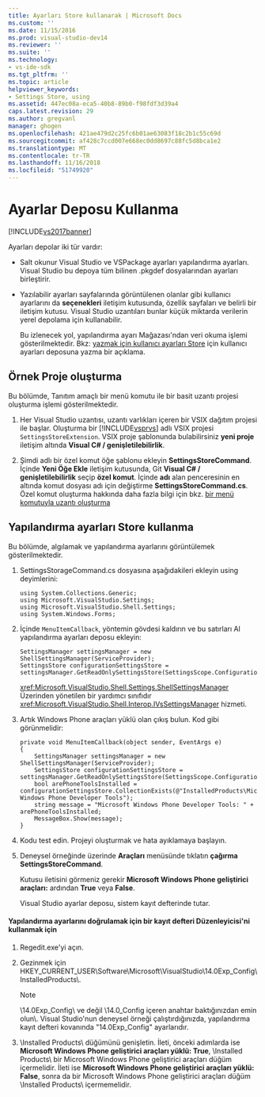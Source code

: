 ```yaml
---
title: Ayarları Store kullanarak | Microsoft Docs
ms.custom: ''
ms.date: 11/15/2016
ms.prod: visual-studio-dev14
ms.reviewer: ''
ms.suite: ''
ms.technology:
- vs-ide-sdk
ms.tgt_pltfrm: ''
ms.topic: article
helpviewer_keywords:
- Settings Store, using
ms.assetid: 447ec08a-eca5-40b8-89b0-f98fdf3d39a4
caps.latest.revision: 29
ms.author: gregvanl
manager: ghogen
ms.openlocfilehash: 421ae479d2c25fc6b01ae63083f18c2b1c55c69d
ms.sourcegitcommit: af428c7ccd007e668ec0dd8697c88fc5d8bca1e2
ms.translationtype: MT
ms.contentlocale: tr-TR
ms.lasthandoff: 11/16/2018
ms.locfileid: "51749920"
---
```

# <a name="using-the-settings-store"></a>Ayarlar Deposu Kullanma
[!INCLUDE[vs2017banner](../includes/vs2017banner.md)]

Ayarları depolar iki tür vardır:  
  
- Salt okunur Visual Studio ve VSPackage ayarları yapılandırma ayarları. Visual Studio bu depoya tüm bilinen .pkgdef dosyalarından ayarları birleştirir.  
  
- Yazılabilir ayarları sayfalarında görüntülenen olanlar gibi kullanıcı ayarlarını da **seçenekleri** iletişim kutusunda, özellik sayfaları ve belirli bir iletişim kutusu. Visual Studio uzantıları bunlar küçük miktarda verilerin yerel depolama için kullanabilir.  
  
  Bu izlenecek yol, yapılandırma ayarı Mağazası'ndan veri okuma işlemi gösterilmektedir. Bkz: [yazmak için kullanıcı ayarları Store](../extensibility/writing-to-the-user-settings-store.md) için kullanıcı ayarları deposuna yazma bir açıklama.  
  
## <a name="creating-the-example-project"></a>Örnek Proje oluşturma  
 Bu bölümde, Tanıtım amaçlı bir menü komutu ile bir basit uzantı projesi oluşturma işlemi gösterilmektedir.  
  
1.  Her Visual Studio uzantısı, uzantı varlıkları içeren bir VSIX dağıtım projesi ile başlar. Oluşturma bir [!INCLUDE[vsprvs](../includes/vsprvs-md.md)] adlı VSIX projesi `SettingsStoreExtension`. VSIX proje şablonunda bulabilirsiniz **yeni proje** iletişim altında **Visual C# / genişletilebilirlik**.  
  
2.  Şimdi adlı bir özel komut öğe şablonu ekleyin **SettingsStoreCommand**. İçinde **Yeni Öğe Ekle** iletişim kutusunda, Git **Visual C# / genişletilebilirlik** seçip **özel komut**. İçinde **adı** alan penceresinin en altında komut dosyası adı için değiştirme **SettingsStoreCommand.cs**. Özel komut oluşturma hakkında daha fazla bilgi için bkz. [bir menü komutuyla uzantı oluşturma](../extensibility/creating-an-extension-with-a-menu-command.md)  
  
## <a name="using-the-configuration-settings-store"></a>Yapılandırma ayarları Store kullanma  
 Bu bölümde, algılamak ve yapılandırma ayarlarını görüntülemek gösterilmektedir.  
  
1. SettingsStorageCommand.cs dosyasına aşağıdakileri ekleyin using deyimlerini:  
  
   ```  
   using System.Collections.Generic;  
   using Microsoft.VisualStudio.Settings;  
   using Microsoft.VisualStudio.Shell.Settings;  
   using System.Windows.Forms;  
   ```  
  
2. İçinde `MenuItemCallback`, yöntemin gövdesi kaldırın ve bu satırları Al yapılandırma ayarları deposu ekleyin:  
  
   ```  
   SettingsManager settingsManager = new ShellSettingsManager(ServiceProvider);  
   SettingsStore configurationSettingsStore = settingsManager.GetReadOnlySettingsStore(SettingsScope.Configuration);  
   ```  
  
    <xref:Microsoft.VisualStudio.Shell.Settings.ShellSettingsManager> Üzerinden yönetilen bir yardımcı sınıfıdır <xref:Microsoft.VisualStudio.Shell.Interop.IVsSettingsManager> hizmeti.  
  
3. Artık Windows Phone araçları yüklü olan çıkış bulun. Kod gibi görünmelidir:  
  
   ```  
   private void MenuItemCallback(object sender, EventArgs e)  
   {  
       SettingsManager settingsManager = new ShellSettingsManager(ServiceProvider);  
       SettingsStore configurationSettingsStore = settingsManager.GetReadOnlySettingsStore(SettingsScope.Configuration);  
       bool arePhoneToolsInstalled = configurationSettingsStore.CollectionExists(@"InstalledProducts\Microsoft Windows Phone Developer Tools");  
       string message = "Microsoft Windows Phone Developer Tools: " + arePhoneToolsInstalled;  
       MessageBox.Show(message);  
   }  
   ```  
  
4. Kodu test edin. Projeyi oluşturmak ve hata ayıklamaya başlayın.  
  
5. Deneysel örneğinde üzerinde **Araçları** menüsünde tıklatın **çağırma SettingsStoreCommand**.  
  
    Kutusu iletisini görmeniz gerekir **Microsoft Windows Phone geliştirici araçları:** ardından **True** veya **False**.  
  
   Visual Studio ayarlar deposu, sistem kayıt defterinde tutar.  
  
#### <a name="to-use-a-registry-editor-to-verify-configuration-settings"></a>Yapılandırma ayarlarını doğrulamak için bir kayıt defteri Düzenleyicisi'ni kullanmak için  
  
1.  Regedit.exe'yi açın.  
  
2.  Gezinmek için HKEY_CURRENT_USER\Software\Microsoft\VisualStudio\14.0Exp_Config\InstalledProducts\\.  
  
    > [!NOTE]
    >  \14.0Exp_Config\ ve değil \14.0_Config içeren anahtar baktığınızdan emin olun\\. Visual Studio'nun deneysel örneği çalıştırdığınızda, yapılandırma kayıt defteri kovanında "14.0Exp_Config" ayarlarıdır.  
  
3.  \Installed Products\ düğümünü genişletin. İleti, önceki adımlarda ise **Microsoft Windows Phone geliştirici araçları yüklü: True**, \Installed Products\ bir Microsoft Windows Phone geliştirici araçları düğüm içermelidir. İleti ise **Microsoft Windows Phone geliştirici araçları yüklü: False**, sonra da bir Microsoft Windows Phone geliştirici araçları düğüm \Installed Products\ içermemelidir.

